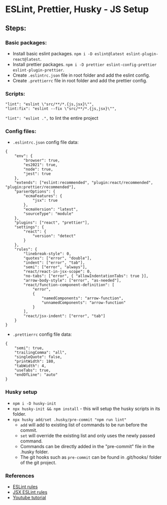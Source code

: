 # ESLint, Prettier, Husky - JS Setup

## Steps:

### Basic packages:

-   Install basic eslint packages. `npm i -D eslint@latest eslint-plugin-react@latest`.
-   Install prettier packages. `npm i -D prettier eslint-config-prettier eslint-plugin-prettier`.
-   Create `.eslintrc.json` file in root folder and add the eslint config.
-   Create `.prettierrc` file in root folder and add the prettier config.

### Scripts:
```
"lint": "eslint \"src/**/*.{js,jsx}\"",
"lint:fix": "eslint --fix \"src/**/*.{js,jsx}\"",
```
`"lint": "eslint .",` to lint the entire project

### Config files:

-   `.eslintrc.json` config file data:

```
{
	"env": {
		"browser": true,
		"es2021": true,
		"node": true,
		"jest": true
	},
	"extends": ["eslint:recommended", "plugin:react/recommended", "plugin:prettier/recommended"],
	"parserOptions": {
		"ecmaFeatures": {
			"jsx": true
		},
		"ecmaVersion": "latest",
		"sourceType": "module"
	},
	"plugins": ["react", "prettier"],
	"settings": {
		"react": {
			"version": "detect"
		}
	},
	"rules": {
		"linebreak-style": 0,
		"quotes": ["error", "double"],
		"indent": ["error", "tab"],
		"semi": ["error", "always"],
		"react/react-in-jsx-scope": 0,
		"no-tabs": ["error", { "allowIndentationTabs": true }],
		"arrow-body-style": ["error", "as-needed"],
		"react/function-component-definition": [
			"error",
			{
				"namedComponents": "arrow-function",
				"unnamedComponents": "arrow-function"
			}
		],
		"react/jsx-indent": ["error", "tab"]
	}
}
```

-   `.prettierrc` config file data:

```
{
	"semi": true,
	"trailingComma": "all",
	"singleQuote": false,
	"printWidth": 180,
	"tabWidth": 4,
	"useTabs": true,
	"endOfLine": "auto"
}
```

### Husky setup
-	`npm i -D husky-init`
-	`npx husky-init && npm install` - this will setup the husky scripts in its folder.
-	`npx husky add/set .husky/pre-commit "npm run lint"`
	-   `add` will add to existing list of commands to be run before the commit.
	-   `set` will override the existing list and only uses the newly passed command.
	-   Commands can be directly added in the "pre-commit" file in the .husky folder.
	-	The git hooks such as `pre-commit` can be found in .git/hooks/ folder of the git project.

### References
-	[ESLint rules](https://eslint.org/docs/latest/rules/)
-	[JSX ESLint rules](https://github.com/jsx-eslint/eslint-plugin-react/tree/master/docs/rules)
-	[Youtube tutorial](https://www.youtube.com/watch?v=ZXW6Jn6or1w)